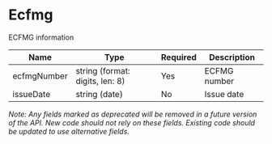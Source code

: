 # Ecfmg

ECFMG information

| Name | Type | Required | Description |
| - | - | - | - |
| ecfmgNumber | string (format: digits, len: 8) | Yes | ECFMG number |
| issueDate | string (date) | No | Issue date |

*Note: Any fields marked as deprecated will be removed in a future version of the API. New code should not rely on these fields. Existing code should be updated to use alternative fields.*
